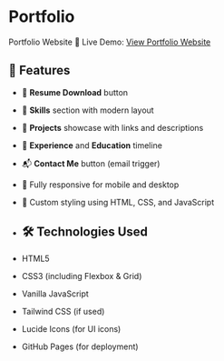 # Portfolio
Portfolio Website
🚀 Live Demo: [View Portfolio Website](https://yashraj.github.io/portfolio)


## 🚀 Features

- 📄 **Resume Download** button
- 🧠 **Skills** section with modern layout
- 💼 **Projects** showcase with links and descriptions
- 📝 **Experience** and **Education** timeline
- 📬 **Contact Me** button (email trigger)
- 📱 Fully responsive for mobile and desktop
- 🎨 Custom styling using HTML, CSS, and JavaScript

- ## 🛠️ Technologies Used

- HTML5
- CSS3 (including Flexbox & Grid)
- Vanilla JavaScript
- Tailwind CSS (if used)
- Lucide Icons (for UI icons)
- GitHub Pages (for deployment)

